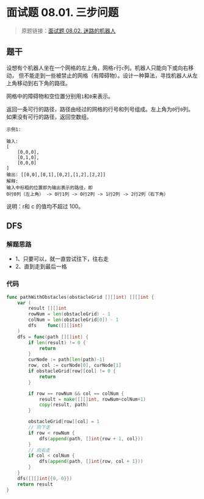 # 面试题 08.01. 三步问题
> 原题链接：[面试题 08.02. 迷路的机器人](https://leetcode-cn.com/problems/robot-in-a-grid-lcci/)

## 题干
设想有个机器人坐在一个网格的左上角，网格``r``行``c``列。机器人只能向下或向右移动，
但不能走到一些被禁止的网格（有障碍物）。设计一种算法，寻找机器人从左上角移动到右下角的路径。

网格中的障碍物和空位置分别用``1``和``0``来表示。

返回一条可行的路径，路径由经过的网格的行号和列号组成。左上角为``0``行``0``列。如果没有可行的路径，返回空数组。
```
示例1:

输入:
[
    [0,0,0],
    [0,1,0],
    [0,0,0]
]
输出: [[0,0],[0,1],[0,2],[1,2],[2,2]]
解释: 
输入中标粗的位置即为输出表示的路径，即
0行0列（左上角） -> 0行1列 -> 0行2列 -> 1行2列 -> 2行2列（右下角）
```
说明：r和 c 的值均不超过 100。

## DFS
### 解题思路
+ 1、只要可以，就一直尝试往下，往右走
+ 2、直到走到最后一格
### 代码
```go
func pathWithObstacles(obstacleGrid [][]int) [][]int {
	var (
		result [][]int
		rowNum = len(obstacleGrid) - 1
		colNum = len(obstacleGrid[0]) - 1
		dfs    func([][]int)
	)
	dfs = func(path [][]int) {
		if len(result) != 0 {
			return
		}
		curNode := path[len(path)-1]
		row, col := curNode[0], curNode[1]
		if obstacleGrid[row][col] != 0 {
			return
		}

		if row == rowNum && col == colNum {
			result = make([][]int, rowNum+colNum+1)
			copy(result, path)
		}

		obstacleGrid[row][col] = 1
		// 向下走
		if row < rowNum {
			dfs(append(path, []int{row + 1, col}))
		}
		// 向右走
		if col < colNum {
			dfs(append(path, []int{row, col + 1}))
		}
	}
	dfs([][]int{{0, 0}})
	return result
}
```

